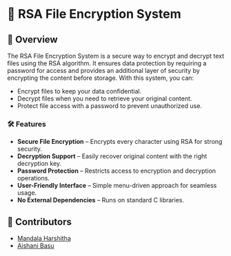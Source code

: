 # 🔐 RSA File Encryption System

## 📜 Overview
The RSA File Encryption System is a secure way to encrypt and decrypt text files using the RSA algorithm. It ensures data protection by requiring a password for access and provides an additional layer of security by encrypting the content before storage. 
With this system, you can:
- Encrypt files to keep your data confidential.
- Decrypt files when you need to retrieve your original content.
- Protect file access with a password to prevent unauthorized use.

### 🛠️ Features
- **Secure File Encryption** – Encrypts every character using RSA for strong security.
- **Decryption Support** – Easily recover original content with the right decryption key.
- **Password Protection** – Restricts access to encryption and decryption operations.
- **User-Friendly Interface** – Simple menu-driven approach for seamless usage.
- **No External Dependencies** – Runs on standard C libraries.

## 🤝 Contributors
- [Mandala Harshitha](https://github.com/HARSHITHAMANDALA)
- [Aishani Basu](https://github.com/aishani874)

                                                                                                                          
                                                                                                                          
                                                                                                                                                                                              


